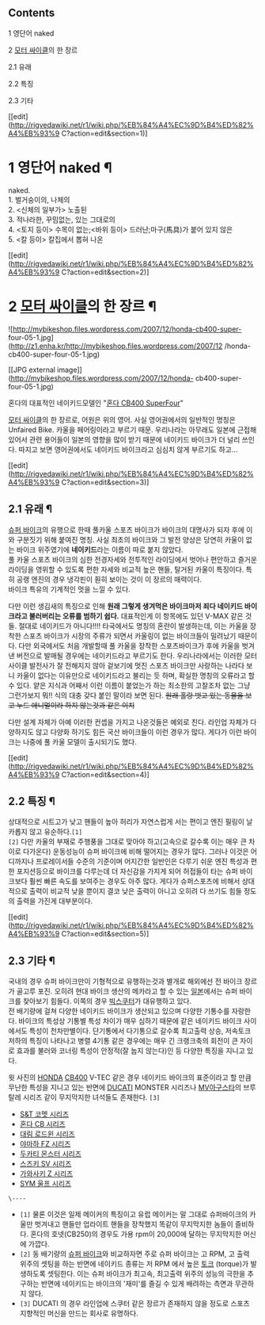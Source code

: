 ## Contents

    

1 영단어 naked

2 [모터 싸이클](%EB%AA%A8%ED%84%B0%20%EC%8B%B8%EC%9D%B4%ED%81%B4.md)의 한 장르

    

2.1 유래

2.2 특징

2.3 기타

[[edit](http://rigvedawiki.net/r1/wiki.php/%EB%84%A4%EC%9D%B4%ED%82%A4%EB%93%9
C?action=edit&section=1)]

# 1 영단어 naked ¶

naked.  
1\. 벌거숭이의, 나체의  
2\. <신체의 일부가> 노출된  
3\. 적나라한, 꾸밈없는, 있는 그대로의  
4\. <토지 등이> 수목이 없는;<바위 등이> 드러난;마구(馬具)가 붙어 있지 않은  
5\. <칼 등이> 칼집에서 뽑혀 나온

  

[[edit](http://rigvedawiki.net/r1/wiki.php/%EB%84%A4%EC%9D%B4%ED%82%A4%EB%93%9
C?action=edit&section=2)]

# 2 [모터 싸이클](%EB%AA%A8%ED%84%B0%20%EC%8B%B8%EC%9D%B4%ED%81%B4.md)의 한 장르 ¶

  

![http://mybikeshop.files.wordpress.com/2007/12/honda-cb400-super-
four-05-1.jpg](http://z1.enha.kr/http://mybikeshop.files.wordpress.com/2007/12
/honda-cb400-super-four-05-1.jpg)

[[JPG external image]](http://mybikeshop.files.wordpress.com/2007/12/honda-
cb400-super-four-05-1.jpg)

  
혼다의 대표적인 네이키드모델인 "[혼다 CB400 SuperFour](%ED%98%BC%EB%8B%A4%20CB%EC%8B%9C%EB%A6%AC%EC%A6%88.md)"

  

[모터 싸이클](%EB%AA%A8%ED%84%B0%20%EC%8B%B8%EC%9D%B4%ED%81%B4.md)의 한 장르로, 어원은
위의 영어. 사실 영어권에서의 일반적인 명칭은 Unfaired Bike. 카울을 페어링이라고 부르기 때문. 우리나라는 아무래도 일본에 근접해
있어서 관련 용어들이 일본의 영향을 많이 받기 때문에 네이키드 바이크가 더 널리 쓰인다. 따지고 보면 영어권에서도 네이키드 바이크라고 심심치
않게 부르기도 하고...

[[edit](http://rigvedawiki.net/r1/wiki.php/%EB%84%A4%EC%9D%B4%ED%82%A4%EB%93%9
C?action=edit&section=3)]

## 2.1 유래 ¶

  

[슈퍼 바이크](%EC%8A%88%ED%8D%BC%20%EB%B0%94%EC%9D%B4%ED%81%AC.md)의 유행으로 한때 풀카울
스포츠 바이크가 바이크의 대명사가 되자 후에 이와 구분짓기 위해 붙여진 명칭. 사실 최초의 바이크와 그 발전 양상은 당연히 카울이 없는
바이크 위주였기에 **네이키드**라는 이름이 따로 붙지 않았다.  
풀 카울 스포츠 바이크의 심한 전경자세와 전투적인 라이딩에서 벗어나 편안하고 즐거운 라이딩을 영위할 수 있도록 편한 자세와 비교적 높은
핸들, 탈거된 카울이 특징이다. 특히 공랭 엔진의 경우 냉각핀이 훤히 보이는 것이 이 장르의 매력이다.  
바이크 특유의 기계적인 멋을 느낄 수 있다.

  

다만 이런 생김새의 특징으로 인해 **원래 그렇게 생겨먹은 바이크마저 죄다 네이키드 바이크라고 불러버리는 오류를 범하기 쉽다.** 대표적인게
이 항목에도 있던 V-MAX 같은 것들. 절대로 네이키드가 아니다!!!! 타국에서도 명칭의 혼란이 발생하는데, 이는 카울을 장착한 스포츠
바이크가 시장의 주류가 되면서 카울링이 없는 바이크들이 밀려났기 때문이다. 다만 외국에서도 처음 개발할때 풀 카울을 장착한 스포츠바이크가
후에 카울을 벗겨낸 버전으로 발매될 경우에는 네이키드라고 부르기도 한다. 우리나라에서는 이러한 모터사이클 발전사가 잘 전해지지 않아 겉보기에
멋진 스포츠 바이크만 사랑하는 나라다 보니 카울이 없다는 이유만으로 네이키드라고 불리는 듯 하며, 확실한 명칭의 오류라고 할 수 있다. 얕은
지식과 어째서 이런 이름이 붙었는가 하는 최소한의 고찰조차 없는 그냥 그런가보지 뭐!! 식의 대충 갖다 붙인 말이라 보면 된다.
<del>원래 홀랑 벗고 있는 동물을 보고 누드 애니멀이라 하지 않는것과 같은 이치</del>

  

다만 설계 자체가 아예 이러한 컨셉을 가지고 나온것들은 예외로 친다. 라인업 자체가 다양하지도 않고 다양화 하기도 힘든 국산 바이크들이 이런
경우가 많다. 게다가 이런 바이크는 나중에 풀 카울 모델이 출시되기도 했다.

[[edit](http://rigvedawiki.net/r1/wiki.php/%EB%84%A4%EC%9D%B4%ED%82%A4%EB%93%9
C?action=edit&section=4)]

## 2.2 특징 ¶

  

상대적으로 시트고가 낮고 핸들이 높아 허리가 자연스럽게 서는 편이고 엔진 필링이 날카롭지 않고 유순하다.`[1]`  
`[2]` 다만 카울의 부재로 주행풍을 그대로 맞아야 하고(고속으로 갈수록 이는 매우 큰 차이로 다가온다) 운동성능이 슈퍼 바이크에 비해
떨어지는 경우가 많다. 그러나 이것은 어디까지나 프로레이서들 수준의 기준이며 어지간한 일반인은 다루기 쉬운 엔진 특성과 편한 포지션등으로
바이크를 다루는데 더 자신감을 가지게 되어 허접들이 타는 슈퍼 바이크보다 훨씬 빠른 속도를 보여주는 경우도 아주 많다. 게다가 슈퍼스포츠에
비해서 상대적으로 출력이 비교적 낮을 뿐이지 결코 낮은 출력이 아니고 오히려 다 쓰기도 힘들 정도의 출력을 가진게 대부분이다.

[[edit](http://rigvedawiki.net/r1/wiki.php/%EB%84%A4%EC%9D%B4%ED%82%A4%EB%93%9
C?action=edit&section=5)]

## 2.3 기타 ¶

  

국내의 경우 슈퍼 바이크만이 기형적으로 유행하는것과 별개로 해외에선 전 바이크 장르가 골고루 포진. 오히려 현대 바이크 생산의 메카라고 할
수 있는 [일본](%EC%9D%BC%EB%B3%B8.md)에서는 슈퍼 바이크를 찾아보기 힘들다. 이쪽의 경우 [빅스쿠터](%EB%B9%85%20%EC%8A%A4%EC%BF%A0%ED%84%B0.md)가 대유행하고 있다.  
전 배기량에 걸쳐 다양한 네이키드 바이크가 생산되고 있으며 다양한 기통수를 자랑한다. 바이크의 특성상 기통별 특성 차이가 매우 심하기 때문에
같은 네이키드 바이크 사이에서도 특성이 천차만별이다. 단기통에서 다기통으로 갈수록 최고출력 상승, 저속토크 저하의 특징이 나타나고 병렬
4기통 같은 경우에는 매우 긴 크랭크축의 회전이 큰 자이로 효과를 불러와 코너링 특성이 안정적(잘 눕지 않는다)인 등 다양한 특징을 지니고
있다.

  

윗 사진의 [HONDA](HONDA.md) [CB400](CB400.md) V-TEC 같은 경우 네이키드 바이크의 표준이라고 할
만큼 무난한 특성을 지니고 있는 반면에 [DUCATI](DUCATI.md) MONSTER 시리즈나 [MV아구스타](MV%20%EC%95%84%EA%B5%AC%EC%8A%A4%ED%83%80.md)의 브루탈레 시리즈 같이 무지막지한 녀석들도
존재한다. `[3]`

  

  * [S&T 코멧 시리즈](S%26T%20%EC%BD%94%EB%A9%A7%20%EC%8B%9C%EB%A6%AC%EC%A6%88.md)
  * [혼다 CB 시리즈](%ED%98%BC%EB%8B%A4%20CB%20%EC%8B%9C%EB%A6%AC%EC%A6%88.md)
  * [대림 로드윈 시리즈](%EB%8C%80%EB%A6%BC%20%EB%A1%9C%EB%93%9C%EC%9C%88%20%EC%8B%9C%EB%A6%AC%EC%A6%88.md)
  * [야마하 FZ 시리즈](%EC%95%BC%EB%A7%88%ED%95%98%20FZ%20%EC%8B%9C%EB%A6%AC%EC%A6%88.md)
  * [두카티 몬스터 시리즈](%EB%91%90%EC%B9%B4%ED%8B%B0%20%EB%AA%AC%EC%8A%A4%ED%84%B0%20%EC%8B%9C%EB%A6%AC%EC%A6%88.md)
  * [스즈키 SV 시리즈](%EC%8A%A4%EC%A6%88%ED%82%A4%20SV%20%EC%8B%9C%EB%A6%AC%EC%A6%88.md)
  * [가와사키 Z 시리즈](%EA%B0%80%EC%99%80%EC%82%AC%ED%82%A4%20Z%20%EC%8B%9C%EB%A6%AC%EC%A6%88.md)
  * [SYM 울프 시리즈](SYM%20%EC%9A%B8%ED%94%84%20%EC%8B%9C%EB%A6%AC%EC%A6%88.md)  

`\----`

  * `[1]` 물론 이것은 일제 메이커의 특징이고 유럽 메이커는 말 그대로 슈퍼바이크의 카울만 벗겨내고 핸들만 업라이트 핸들을 장착했지 똑같이 무지막지한 놈들이 즐비하다. 혼다의 호넷(CB250)의 경우도 가용 rpm이 20,000에 달하는 무지막지한 머신에 가깝다.
  * `[2]` 동 배기량의 [슈퍼 바이크](%EC%8A%88%ED%8D%BC%20%EB%B0%94%EC%9D%B4%ED%81%AC.md)와 비교하자면 주로 슈퍼 바이크는 고 RPM, 고 출력 위주의 셋팅을 하는 반면에 네이키드 종류는 저 RPM 에서 높은 [토크](%ED%86%A0%ED%81%AC.md) (torque)가 발생하도록 셋팅한다. 이는 슈퍼 바이크가 최고속, 최고출력 위주의 성능의 극한을 추구하는 반면에 네이키드는 바이크의 '재미'를 즐길 수 있게 배려하는 측면과 무관하지 않다.
  * `[3]` DUCATI 의 경우 라인업에 스쿠터 같은 장르가 존재하지 않을 정도로 스포츠 지향적인 머신을 만드는 회사로 유명하다.

